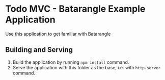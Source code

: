 # Todo MVC - Batarangle Example Application

Use this application to get familiar with Batarangle

## Building and Serving

1. Build the application by running `npm install` command.
2. Serve the application with this folder as the base, i.e. with `http-server` command.